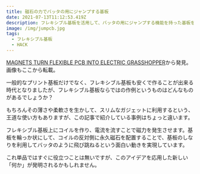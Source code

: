 ```yaml
---
title: 磁石の力でバッタの用にジャンプする基板
date: 2021-07-13T11:12:53.419Z
description: フレキシブル基板を活用して、バッタの用にジャンプする機能を持った基板を作成した事例です。
image: /img/jumpcb.jpg
tags:
  - フレキシブル基板
  - HACK
---
```

[MAGNETS TURN FLEXIBLE PCB INTO ELECTRIC GRASSHOPPER](https://hackaday.com/2020/03/31/magnets-turn-flexible-pcb-into-electric-grasshopper/)から発見。画像もここから転載。

一般的なプリント基板だけでなく、フレキシブル基板も安くで作ることが出来る時代となりましたが、フレキシブル基板ならではの作例というものはどんなものがあるでしょうか？

もちろんその薄さや柔軟さを生かして、スリムなガジェットに利用するという、王道な使い方もありますが、この記事で紹介している事例はちょっと違います。

フレキシブル基板上にコイルを作り、電流を流すことで磁力を発生させます。基板を輪っか状にして、コイルの反対側に永久磁石を配置することで、基板のしなりを利用してバッタのように飛び跳ねるという面白い動きを実現しています。

これ単品ではすぐに役立つことは無いですが、このアイデアを応用した新しい「何か」が発明されるかもしれません。

